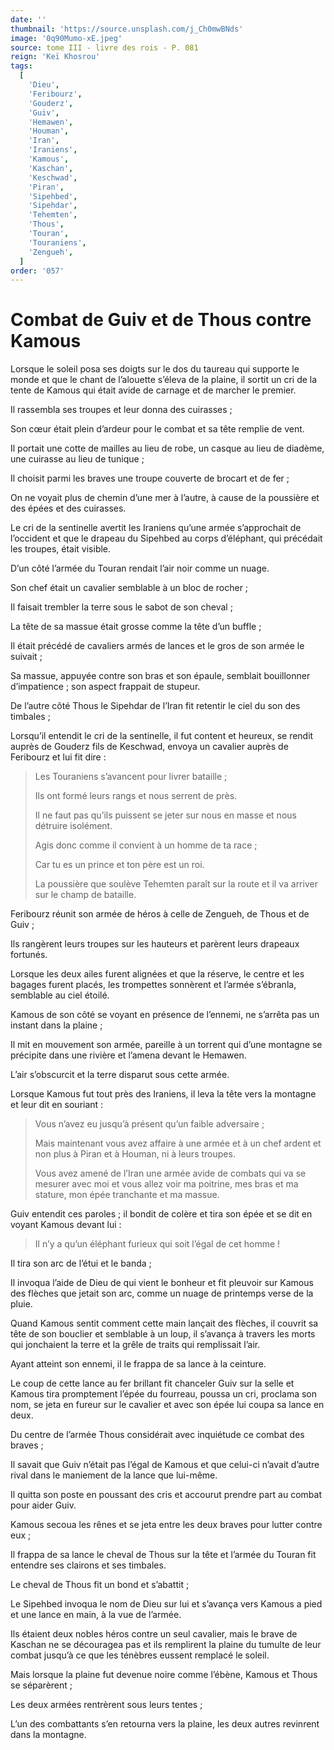 ```yaml
---
date: ''
thumbnail: 'https://source.unsplash.com/j_Ch0mwBNds'
image: '0q90Mumo-xE.jpeg'
source: tome III - livre des rois - P. 081
reign: 'Keï Khosrou'
tags:
  [
    'Dieu',
    'Feribourz',
    'Gouderz',
    'Guiv',
    'Hemawen',
    'Houman',
    'Iran',
    'Iraniens',
    'Kamous',
    'Kaschan',
    'Keschwad',
    'Piran',
    'Sipehbed',
    'Sipehdar',
    'Tehemten',
    'Thous',
    'Touran',
    'Touraniens',
    'Zengueh',
  ]
order: '057'
---
```


# Combat de Guiv et de Thous contre Kamous

Lorsque le soleil posa ses doigts sur le dos du taureau qui supporte le monde et que le chant de l’alouette s’éleva de la plaine, il sortit un cri de la tente de Kamous qui était avide de carnage et de marcher le premier.

Il rassembla ses troupes et leur donna des cuirasses ;

Son cœur était plein d’ardeur pour le combat et sa tête remplie de vent.

Il portait une cotte de mailles au lieu de robe, un casque au lieu de diadème, une cuirasse au lieu de tunique ;

Il choisit parmi les braves une troupe couverte de brocart et de fer ;

On ne voyait plus de chemin d’une mer à l’autre, à cause de la poussière et des épées et des cuirasses.

Le cri de la sentinelle avertit les Iraniens qu’une armée s’approchait de l’occident et que le drapeau du Sipehbed au corps d’éléphant, qui précédait les troupes, était visible.

D’un côté l’armée du Touran rendait l’air noir comme un nuage.

Son chef était un cavalier semblable à un bloc de rocher ;

Il faisait trembler la terre sous le sabot de son cheval ;

La tête de sa massue était grosse comme la tête d’un buffle ;

Il était précédé de cavaliers armés de lances et le gros de son armée le suivait ;

Sa massue, appuyée contre son bras et son épaule, semblait bouillonner d’impatience ; son aspect frappait de stupeur.

De l’autre côté Thous le Sipehdar de l’Iran fit retentir le ciel du son des timbales ;

Lorsqu’il entendit le cri de la sentinelle, il fut content et heureux, se rendit auprès de Gouderz fils de Keschwad, envoya un cavalier auprès de Feribourz et lui fit dire :

> Les Touraniens s’avancent pour livrer bataille ;
>
> Ils ont formé leurs rangs et nous serrent de près.
>
> Il ne faut pas qu’ils puissent se jeter sur nous en masse et nous détruire isolément.
>
> Agis donc comme il convient à un homme de ta race ;
>
> Car tu es un prince et ton père est un roi.
>
> La poussière que soulève Tehemten paraît sur la route et il va arriver sur le champ de bataille.

Feribourz réunit son armée de héros à celle de Zengueh, de Thous et de Guiv ;

Ils rangèrent leurs troupes sur les hauteurs et parèrent leurs drapeaux fortunés.

Lorsque les deux ailes furent alignées et que la réserve, le centre et les bagages furent placés, les trompettes sonnèrent et l’armée s’ébranla, semblable au ciel étoilé.

Kamous de son côté se voyant en présence de l’ennemi, ne s’arrêta pas un instant dans la plaine ;

Il mit en mouvement son armée, pareille à un torrent qui d’une montagne se précipite dans une rivière et l’amena devant le Hemawen.

L’air s’obscurcit et la terre disparut sous cette armée.

Lorsque Kamous fut tout près des Iraniens, il leva la tête vers la montagne et leur dit en souriant :

> Vous n’avez eu jusqu’à présent qu’un faible adversaire ;
>
> Mais maintenant vous avez affaire à une armée et à un chef ardent et non plus à Piran et à Houman, ni à leurs troupes.
>
> Vous avez amené de l’Iran une armée avide de combats qui va se mesurer avec moi et vous allez voir ma poitrine, mes bras et ma stature, mon épée tranchante et ma massue.

Guiv entendit ces paroles ; il bondit de colère et tira son épée et se dit en voyant Kamous devant lui :

> Il n’y a qu’un éléphant furieux qui soit l’égal de cet homme !

Il tira son arc de l’étui et le banda ;

Il invoqua l’aide de Dieu de qui vient le bonheur et fit pleuvoir sur Kamous des flèches que jetait son arc, comme un nuage de printemps verse de la pluie.

Quand Kamous sentit comment cette main lançait des flèches, il couvrit sa tête de son bouclier et semblable à un loup, il s’avança à travers les morts qui jonchaient la terre et la grêle de traits qui remplissait l’air.

Ayant atteint son ennemi, il le frappa de sa lance à la ceinture.

Le coup de cette lance au fer brillant fit chanceler Guiv sur la selle et Kamous tira promptement l’épée du fourreau, poussa un cri, proclama son nom, se jeta en fureur sur le cavalier et avec son épée lui coupa sa lance en deux.

Du centre de l’armée Thous considérait avec inquiétude ce combat des braves ;

Il savait que Guiv n’était pas l’égal de Kamous et que celui-ci n’avait d’autre rival dans le maniement de la lance que lui-même.

Il quitta son poste en poussant des cris et accourut prendre part au combat pour aider Guiv.

Kamous secoua les rênes et se jeta entre les deux braves pour lutter contre eux ;

Il frappa de sa lance le cheval de Thous sur la tête et l’armée du Touran fit entendre ses clairons et ses timbales.

Le cheval de Thous fit un bond et s’abattit ;

Le Sipehbed invoqua le nom de Dieu sur lui et s’avança vers Kamous a pied et une lance en main, à la vue de l’armée.

Ils étaient deux nobles héros contre un seul cavalier, mais le brave de Kaschan ne se découragea pas et ils remplirent la plaine du tumulte de leur combat jusqu’à ce que les ténèbres eussent remplacé le soleil.

Mais lorsque la plaine fut devenue noire comme l’ébène, Kamous et Thous se séparèrent ;

Les deux armées rentrèrent sous leurs tentes ;

L’un des combattants s’en retourna vers la plaine, les deux autres revinrent dans la montagne.
